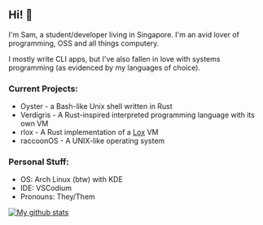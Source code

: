 ## Hi! 👋

I'm Sam, a student/developer living in Singapore. I'm an avid lover of programming, OSS and all things computery.

I mostly write CLI apps, but I've also fallen in love with systems programming (as evidenced by my languages of choice).

### Current Projects:
- Oyster - a Bash-like Unix shell written in Rust
- Verdigris - A Rust-inspired interpreted programming language with its own VM
- rlox - A Rust implementation of a [Lox](http://craftinginterpreters.com) VM
- raccoonOS - A UNIX-like operating system

### Personal Stuff:
- OS: Arch Linux (btw) with KDE
- IDE: VSCodium
- Pronouns: They/Them

[![My github stats](https://github-readme-stats.vercel.app/api?username=cartoon-raccoon&show_icons=true&theme=onedark)](https://github.com/anuraghazra/github-readme-stats)
